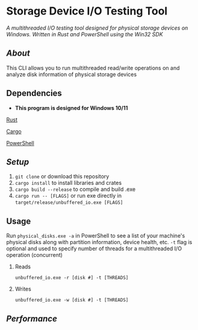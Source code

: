 # Storage Device I/O Testing Tool
_A multithreaded I/O testing tool designed for physical storage devices on Windows. Written in Rust and PowerShell using the Win32 SDK_

## _About_
This CLI allows you to run multithreaded read/write operations on and analyze disk information of physical storage devices

## Dependencies

* **This program is designed for Windows 10/11**

[Rust](https://www.rust-lang.org/tools/install)

[Cargo](https://pypi.org/project/psutil/)

[PowerShell](https://docs.microsoft.com/en-us/powershell/scripting/install/installing-powershell?view=powershell-7.2)


## _Setup_

1. `git clone` or download this repository
2. `cargo install` to install libraries and crates
3. `cargo build --release` to compile and build .exe
4. `cargo run -- [FLAGS]` or run exe directly in `target/release/unbuffered_io.exe [FLAGS]`

## Usage
Run `physical_disks.exe -a` in PowerShell to see a list of your machine's physical disks along with partition information, device health, etc.
`-t` flag is optional and used to specify number of threads for a multithreaded I/O operation (concurrent)

1. Reads
	```
	unbuffered_io.exe -r [disk #] -t [THREADS]
	```
2. Writes
	```
	unbuffered_io.exe -w [disk #] -t [THREADS]
	```
## _Performance_
